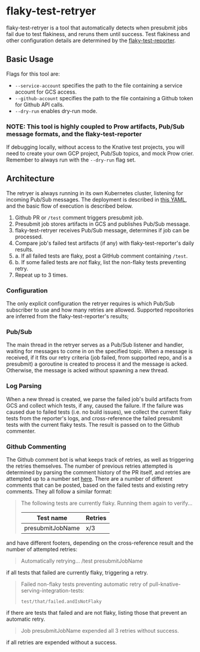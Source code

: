 # flaky-test-retryer

flaky-test-retryer is a tool that automatically detects when presubmit jobs fail
due to test flakiness, and reruns them until success. Test flakiness and other
configuration details are determined by the [flaky-test-reporter](https://github.com/knative/test-infra/tree/master/tools/flaky-test-reporter).

## Basic Usage

Flags for this tool are:

- `--service-account` specifies the path to the file containing a service account
  for GCS access.
- `--github-account` specifies the path to the file containing a Github token for
  Github API calls.
- `--dry-run` enables dry-run mode.

### NOTE: This tool is highly coupled to Prow artifacts, Pub/Sub message formats, and the flaky-test-reporter

If debugging locally, without access to the Knative test projects, you will need
to create your own GCP project, Pub/Sub topics, and mock Prow crier. Remember to
always run with the `--dry-run` flag set.

## Architecture

The retryer is always running in its own Kubernetes cluster, listening for incoming
Pub/Sub messages. The deployment is described in [this YAML](gke_deployment/retryer_service.yaml),
and the basic flow of execution is described below.

1. Github PR or `/test` comment triggers presubmit job.
2. Presubmit job stores artifacts in GCS and publishes Pub/Sub message.
3. flaky-test-retryer receives Pub/Sub message, determines if job can be processed.
4. Compare job's failed test artifacts (if any) with flaky-test-reporter's daily results.
5. a. If all failed tests are flaky, post a GitHub comment containing `/test`.
5. b. If some failed tests are _not_ flaky, list the non-flaky tests preventing retry.
6. Repeat up to 3 times.

### Configuration

The only explicit configuration the retryer requires is which Pub/Sub subscriber
to use and how many retries are allowed. Supported repositories are inferred from
the flaky-test-reporter's results;

### Pub/Sub

The main thread in the retryer serves as a Pub/Sub listener and handler, waiting
for messages to come in on the specified topic. When a message is received, if it
fits our retry criteria (job failed, from supported repo, and is a presubmit) a
goroutine is created to process it and the message is acked. Otherwise, the message
is acked without spawning a new thread.

### Log Parsing

When a new thread is created, we parse the failed job's build artifacts from GCS
and collect which tests, if any, caused the failure. If the failure was caused due
to failed tests (i.e. no build issues), we collect the current flaky tests from
the reporter's logs, and cross-reference the failed presubmit tests with the
current flaky tests. The result is passed on to the Github commenter.

### Github Commenting

The Github comment bot is what keeps track of retries, as well as triggering
the retries themselves. The number of previous retries attempted is determined
by parsing the comment history of the PR itself, and retries are attempted up to
a number set [here](https://github.com/knative/test-infra/blob/master/tools/flaky-test-retryer/github_commenter.go#L35). There
are a number of different comments that can be posted, based on the failed tests
and existing retry comments. They all follow a similar format:

> The following tests are currently flaky. Running them again to verify...
>
> Test name | Retries
> --- | ---
> presubmitJobName | x/3
>

and have different footers, depending on the cross-reference result and the number
of attempted retries:

> Automatically retrying...
> /test presubmitJobName

if all tests that failed are currently flaky, triggering a retry.

> Failed non-flaky tests preventing automatic retry of pull-knative-serving-integration-tests:
> ```
> test/that/failed.andIsNotFlaky
> ```
>

if there are tests that failed and are not flaky, listing those that prevent an
automatic retry.

> Job presubmitJobName expended all 3 retries without success.

if all retries are expended without a success.
